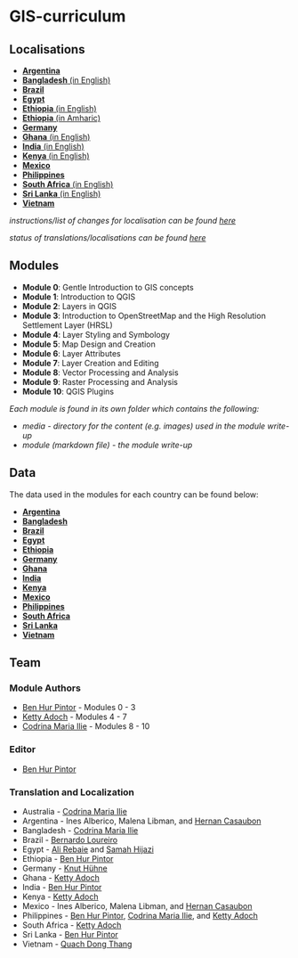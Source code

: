 # GIS-curriculum

## Localisations
- [**Argentina**](argentina/)
- [**Bangladesh** (in English)](bangladesh/)
- [**Brazil**](brazil/)
- [**Egypt**](egypt/)
- [**Ethiopia** (in English)](ethiopia/)
- [**Ethiopia** (in Amharic)](ethiopia-amharic/)
- [**Germany**](germany/)
- [**Ghana** (in English)](ghana/)
- [**India** (in English)](india/)
- [**Kenya** (in English)](kenya/)
- [**Mexico**](mexico/)
- [**Philippines**](philippines/)
- [**South Africa** (in English)](south-africa/)
- [**Sri Lanka** (in English)](sri-lanka/)
- [**Vietnam**](vietnam/)

*instructions/list of changes for localisation can be found [here](localisation-changes.md)*

*status of translations/localisations can be found [here](status-tracker.md)*

## Modules
- **Module 0**: Gentle Introduction to GIS concepts
- **Module 1**: Introduction to QGIS
- **Module 2**: Layers in QGIS
- **Module 3**: Introduction to OpenStreetMap and the High Resolution Settlement Layer (HRSL)
- **Module 4**: Layer Styling and Symbology
- **Module 5**: Map Design and Creation
- **Module 6**: Layer Attributes
- **Module 7**: Layer Creation and Editing
- **Module 8**: Vector Processing and Analysis
- **Module 9**: Raster Processing and Analysis
- **Module 10**: QGIS Plugins

*Each module is found in its own folder which contains the following:*
- *media - directory for the content (e.g. images) used in the module write-up*
- *module (markdown file) - the module write-up* 

## Data

The data used in the modules for each country can be found below:
- [**Argentina**](https://drive.google.com/drive/folders/1SoO4hSdr-I7tYVdqS6fUWBwaJ7nzT-ul?usp=sharing)
- [**Bangladesh**](https://drive.google.com/drive/folders/1XeAfQUh8DXX8ubx8aIgOTekfQNjvqhVG?usp=sharing)
- [**Brazil**](https://drive.google.com/drive/folders/1J0Cwf8tNkr7hRf9lucvNkNV9FfDh7Xeo?usp=sharing)
- [**Egypt**](https://drive.google.com/drive/folders/1r1G5Q_-V_uMftrwaJ2y88DPBRAp1y4pL?usp=sharing)
- [**Ethiopia**](https://drive.google.com/drive/folders/1LUb53DqKTOBx0ek9GKyzAcQ2kGSt3g-3?usp=sharing)
- [**Germany**](https://drive.google.com/drive/folders/1Oodt9pXO2fqqpNpM5QR3hDD6GBRlk7R3?usp=sharing)
- [**Ghana**](https://drive.google.com/drive/folders/1nES1NN6TVB4TiDUuBpTKZSgtHpo-VcUb?usp=sharing)
- [**India**](https://drive.google.com/drive/folders/1Tt518b5L7pi_FFqqVq5X_HVfoSYIhpqt?usp=sharing)
- [**Kenya**](https://drive.google.com/drive/folders/1Yg-Hwmsf488tvq7B6tHDtiX-k9pPYG9m?usp=sharing)
- [**Mexico**](https://drive.google.com/drive/folders/1ZTpu7SR3aVF21TiSJt19C_Itdo5xHC_b?usp=sharing)
- [**Philippines**](https://drive.google.com/drive/folders/1VF2fYgy6DxvVLnwMTK2v99RFMMOUbbHt?usp=sharing)
- [**South Africa**](https://drive.google.com/drive/folders/1l2xpJzO17wJO0lTkGo1-IGBKPFvQARYT?usp=sharing)
- [**Sri Lanka**](https://drive.google.com/drive/folders/1ZjYYDz-SfqSV2lwQGpF16uiMw5gRmJUi?usp=sharing)
- [**Vietnam**](https://drive.google.com/drive/folders/13SDzykCi1Ep1fAFLq17dPjbqLhy2JQhd?usp=sharing)

## Team
### Module Authors

- [Ben Hur Pintor](https://github.com/benhur07b) - Modules 0 - 3
- [Ketty Adoch](https://github.com/kettyadoch) - Modules 4 - 7
- [Codrina Maria Ilie](https://github.com/Codrina) - Modules 8 - 10

### Editor

- [Ben Hur Pintor](https://github.com/benhur07b)

### Translation and Localization

- Australia - [Codrina Maria Ilie](https://github.com/Codrina)
- Argentina - Ines Alberico, Malena Libman, and [Hernan Casaubon](https://github.com/Hercasau)
- Bangladesh - [Codrina Maria Ilie](https://github.com/Codrina)
- Brazil - [Bernardo Loureiro](https://github.com/bplmp)
- Egypt - [Ali Rebaie](https://github.com/AliRebaie) and [Samah Hijazi](https://github.com/Smhhjz)
- Ethiopia - [Ben Hur Pintor](https://github.com/benhur07b)
- Germany - [Knut Hühne](https://github.com/k-nut)
- Ghana - [Ketty Adoch](https://github.com/kettyadoch)
- India - [Ben Hur Pintor](https://github.com/benhur07b)
- Kenya - [Ketty Adoch](https://github.com/kettyadoch)
- Mexico - Ines Alberico, Malena Libman, and [Hernan Casaubon](https://github.com/Hercasau)
- Philippines - [Ben Hur Pintor](https://github.com/benhur07b), [Codrina Maria Ilie](https://github.com/Codrina), and [Ketty Adoch](https://github.com/kettyadoch)
- South Africa - [Ketty Adoch](https://github.com/kettyadoch)
- Sri Lanka - [Ben Hur Pintor](https://github.com/benhur07b)
- Vietnam - [Quach Dong Thang](https://github.com/thangqd)
